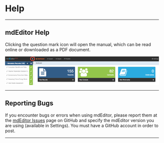 # Help

---

## mdEditor Help

Clicking the question mark icon will open the manual, which can be read online or downloaded as a PDF document.

![](/assets/help_screenshot.png)

---

## Reporting Bugs

If you encounter bugs or errors when using mdEditor, please report them at the [mdEditor Issues](https://github.com/adiwg/mdEditor/issues "mdEditor Issues page") page on GitHub and specify the mdEditor version you are using \(available in Settings\). You must have a GitHub account in order to post.

---



